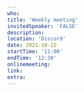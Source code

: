 ```yaml
---
who: 
title: 'Weekly meeting'
invitedSpeaker: 'FALSE'
description: 
location: 'Discord'
date: 2021-10-22
startTime: '11:00'
endTime: '12:30'
onlinemeeting: 
link: 
extra: 
---
```

